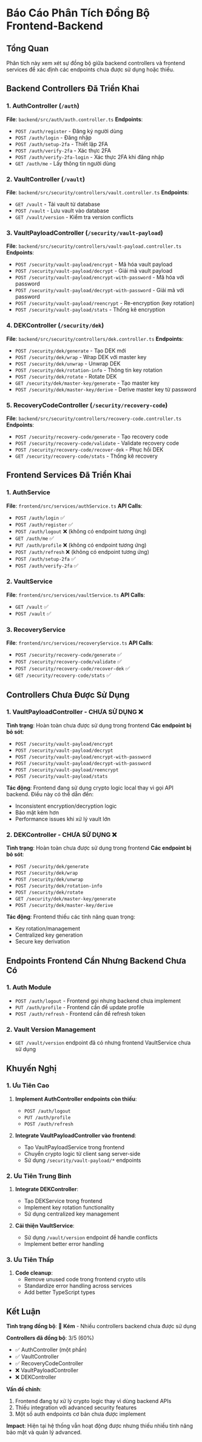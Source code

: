 # Báo Cáo Phân Tích Đồng Bộ Frontend-Backend

## Tổng Quan
Phân tích này xem xét sự đồng bộ giữa backend controllers và frontend services để xác định các endpoints chưa được sử dụng hoặc thiếu.

## Backend Controllers Đã Triển Khai

### 1. AuthController (`/auth`)
**File**: `backend/src/auth/auth.controller.ts`
**Endpoints**:
- `POST /auth/register` - Đăng ký người dùng
- `POST /auth/login` - Đăng nhập
- `POST /auth/setup-2fa` - Thiết lập 2FA
- `POST /auth/verify-2fa` - Xác thực 2FA
- `POST /auth/verify-2fa-login` - Xác thực 2FA khi đăng nhập
- `GET /auth/me` - Lấy thông tin người dùng

### 2. VaultController (`/vault`)
**File**: `backend/src/security/controllers/vault.controller.ts`
**Endpoints**:
- `GET /vault` - Tải vault từ database
- `POST /vault` - Lưu vault vào database
- `GET /vault/version` - Kiểm tra version conflicts

### 3. VaultPayloadController (`/security/vault-payload`)
**File**: `backend/src/security/controllers/vault-payload.controller.ts`
**Endpoints**:
- `POST /security/vault-payload/encrypt` - Mã hóa vault payload
- `POST /security/vault-payload/decrypt` - Giải mã vault payload
- `POST /security/vault-payload/encrypt-with-password` - Mã hóa với password
- `POST /security/vault-payload/decrypt-with-password` - Giải mã với password
- `POST /security/vault-payload/reencrypt` - Re-encryption (key rotation)
- `POST /security/vault-payload/stats` - Thống kê encryption

### 4. DEKController (`/security/dek`)
**File**: `backend/src/security/controllers/dek.controller.ts`
**Endpoints**:
- `POST /security/dek/generate` - Tạo DEK mới
- `POST /security/dek/wrap` - Wrap DEK với master key
- `POST /security/dek/unwrap` - Unwrap DEK
- `POST /security/dek/rotation-info` - Thông tin key rotation
- `POST /security/dek/rotate` - Rotate DEK
- `GET /security/dek/master-key/generate` - Tạo master key
- `POST /security/dek/master-key/derive` - Derive master key từ password

### 5. RecoveryCodeController (`/security/recovery-code`)
**File**: `backend/src/security/controllers/recovery-code.controller.ts`
**Endpoints**:
- `POST /security/recovery-code/generate` - Tạo recovery code
- `POST /security/recovery-code/validate` - Validate recovery code
- `POST /security/recovery-code/recover-dek` - Phục hồi DEK
- `GET /security/recovery-code/stats` - Thống kê recovery

## Frontend Services Đã Triển Khai

### 1. AuthService
**File**: `frontend/src/services/authService.ts`
**API Calls**:
- `POST /auth/login` ✅
- `POST /auth/register` ✅
- `POST /auth/logout` ❌ (không có endpoint tương ứng)
- `GET /auth/me` ✅
- `PUT /auth/profile` ❌ (không có endpoint tương ứng)
- `POST /auth/refresh` ❌ (không có endpoint tương ứng)
- `POST /auth/setup-2fa` ✅
- `POST /auth/verify-2fa` ✅

### 2. VaultService
**File**: `frontend/src/services/vaultService.ts`
**API Calls**:
- `GET /vault` ✅
- `POST /vault` ✅

### 3. RecoveryService
**File**: `frontend/src/services/recoveryService.ts`
**API Calls**:
- `POST /security/recovery-code/generate` ✅
- `POST /security/recovery-code/validate` ✅
- `POST /security/recovery-code/recover-dek` ✅
- `GET /security/recovery-code/stats` ✅

## Controllers Chưa Được Sử Dụng

### 1. VaultPayloadController - CHƯA SỬ DỤNG ❌
**Tình trạng**: Hoàn toàn chưa được sử dụng trong frontend
**Các endpoint bị bỏ sót**:
- `POST /security/vault-payload/encrypt`
- `POST /security/vault-payload/decrypt`
- `POST /security/vault-payload/encrypt-with-password`
- `POST /security/vault-payload/decrypt-with-password`
- `POST /security/vault-payload/reencrypt`
- `POST /security/vault-payload/stats`

**Tác động**: Frontend đang sử dụng crypto logic local thay vì gọi API backend. Điều này có thể dẫn đến:
- Inconsistent encryption/decryption logic
- Bảo mật kém hơn
- Performance issues khi xử lý vault lớn

### 2. DEKController - CHƯA SỬ DỤNG ❌
**Tình trạng**: Hoàn toàn chưa được sử dụng trong frontend
**Các endpoint bị bỏ sót**:
- `POST /security/dek/generate`
- `POST /security/dek/wrap`
- `POST /security/dek/unwrap`
- `POST /security/dek/rotation-info`
- `POST /security/dek/rotate`
- `GET /security/dek/master-key/generate`
- `POST /security/dek/master-key/derive`

**Tác động**: Frontend thiếu các tính năng quan trọng:
- Key rotation/management
- Centralized key generation
- Secure key derivation

## Endpoints Frontend Cần Nhưng Backend Chưa Có

### 1. Auth Module
- `POST /auth/logout` - Frontend gọi nhưng backend chưa implement
- `PUT /auth/profile` - Frontend cần để update profile
- `POST /auth/refresh` - Frontend cần để refresh token

### 2. Vault Version Management
- `GET /vault/version` endpoint đã có nhưng frontend VaultService chưa sử dụng

## Khuyến Nghị

### 1. Ưu Tiên Cao
1. **Implement AuthController endpoints còn thiếu**:
   - `POST /auth/logout`
   - `PUT /auth/profile`
   - `POST /auth/refresh`

2. **Integrate VaultPayloadController vào frontend**:
   - Tạo VaultPayloadService trong frontend
   - Chuyển crypto logic từ client sang server-side
   - Sử dụng `/security/vault-payload/*` endpoints

### 2. Ưu Tiên Trung Bình
1. **Integrate DEKController**:
   - Tạo DEKService trong frontend
   - Implement key rotation functionality
   - Sử dụng centralized key management

2. **Cải thiện VaultService**:
   - Sử dụng `/vault/version` endpoint để handle conflicts
   - Implement better error handling

### 3. Ưu Tiên Thấp
1. **Code cleanup**:
   - Remove unused code trong frontend crypto utils
   - Standardize error handling across services
   - Add better TypeScript types

## Kết Luận

**Tình trạng đồng bộ**: 🔴 **Kém** - Nhiều controllers backend chưa được sử dụng

**Controllers đã đồng bộ**: 3/5 (60%)
- ✅ AuthController (một phần)
- ✅ VaultController
- ✅ RecoveryCodeController
- ❌ VaultPayloadController
- ❌ DEKController

**Vấn đề chính**:
1. Frontend đang tự xử lý crypto logic thay vì dùng backend APIs
2. Thiếu integration với advanced security features
3. Một số auth endpoints cơ bản chưa được implement

**Impact**: Hiện tại hệ thống vẫn hoạt động được nhưng thiếu nhiều tính năng bảo mật và quản lý advanced.